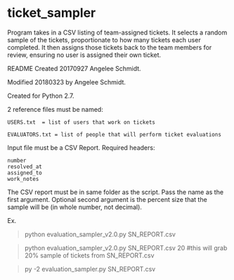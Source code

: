 # ticket_sampler
Program takes in a CSV listing of team-assigned tickets. It selects a random sample of the tickets, proportionate to how many tickets each user completed. It then assigns those tickets back to the team members for review, ensuring no user is assigned their own ticket.

README Created 20170927 Angelee Schmidt.

Modified 20180323 by Angelee Schmidt.

Created for Python 2.7.

2 reference files must be named:
	
	USERS.txt  = list of users that work on tickets 
	
	EVALUATORS.txt = list of people that will perform ticket evaluations


Input file must be a CSV Report.
Required headers:
	
	number
	resolved_at
	assigned_to
	work_notes


The CSV report must be in same folder as the script. Pass the name as the first argument.
Optional second argument is the percent size that the sample will be (in whole number, not decimal).

Ex.
>python evaluation_sampler_v2.0.py SN_REPORT.csv

>python evaluation_sampler_v2.0.py SN_REPORT.csv 20 
#this will grab 20% sample of tickets from SN_REPORT.csv

>py -2 evaluation_sampler.py SN_REPORT.csv
